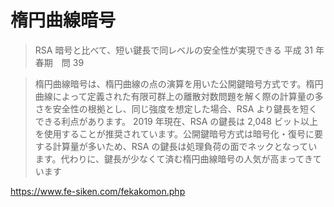 # 楕円曲線暗号

> RSA 暗号と比べて、短い鍵長で同レベルの安全性が実現できる
> 平成 31 年春期　問 39

> 楕円曲線暗号は、楕円曲線の点の演算を用いた公開鍵暗号方式です。楕円曲線によって定義された有限可群上の離散対数問題を解く際の計算量の多さを安全性の根拠とし、同じ強度を想定した場合、RSA より鍵長を短くできる利点があります。
> 2019 年現在、RSA の鍵長は 2,048 ビット以上を使用することが推奨されています。公開鍵暗号方式は暗号化・復号に要する計算量が多いため、RSA の鍵長は処理負荷の面でネックとなっています。代わりに、鍵長が少なくて済む楕円曲線暗号の人気が高まってきています

https://www.fe-siken.com/fekakomon.php
